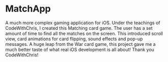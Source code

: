 # MatchApp
A much more complex gaming application for iOS. Under the teachings of CodeWithChris, I created this Matching card game. The user has a set amount of time to find all the matches on the screen. This introduced scroll view, card animations for card flipping, sound effects and pop-up messages. A huge leap from the War card game, this project gave me a much better taste of what real iOS development is all about! Thank you CodeWithChris!
